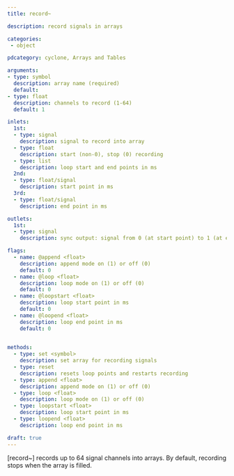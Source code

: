 ```yaml
---
title: record~

description: record signals in arrays

categories:
 - object

pdcategory: cyclone, Arrays and Tables

arguments:
- type: symbol
  description: array name (required)
  default:
- type: float
  description: channels to record (1-64)
  default: 1

inlets:
  1st:
  - type: signal
    description: signal to record into array 
  - type: float
    description: start (non-0), stop (0) recording
  - type: list
    description: loop start and end points in ms
  2nd:
  - type: float/signal
    description: start point in ms
  3rd:
  - type: float/signal
    description: end point in ms

outlets:
  1st:
  - type: signal
    description: sync output: signal from 0 (at start point) to 1 (at end point)

flags:
  - name: @append <float>
    description: append mode on (1) or off (0)
    default: 0
  - name: @loop <float>
    description: loop mode on (1) or off (0)
    default: 0
  - name: @loopstart <float>
    description: loop start point in ms
    default: 0
  - name: @loopend <float>
    description: loop end point in ms
    default: 0
  

methods:
  - type: set <symbol>
    description: set array for recording signals
  - type: reset
    description: resets loop points and restarts recording
  - type: append <float>
    description: append mode on (1) or off (0)
  - type: loop <float>
    description: loop mode on (1) or off (0)
  - type: loopstart <float>
    description: loop start point in ms
  - type: loopend <float>
    description: loop end point in ms

draft: true
---
```


[record~] records up to 64 signal channels into arrays. By default, recording stops when the array is filled.
